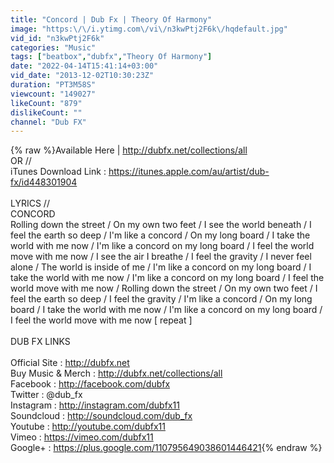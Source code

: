 ```yaml
---
title: "Concord | Dub Fx | Theory Of Harmony"
image: "https:\/\/i.ytimg.com\/vi\/n3kwPtj2F6k\/hqdefault.jpg"
vid_id: "n3kwPtj2F6k"
categories: "Music"
tags: ["beatbox","dubfx","Theory Of Harmony"]
date: "2022-04-14T15:41:14+03:00"
vid_date: "2013-12-02T10:30:23Z"
duration: "PT3M58S"
viewcount: "149027"
likeCount: "879"
dislikeCount: ""
channel: "Dub FX"
---
```

{% raw %}Available Here | <a rel="nofollow" target="blank" href="http://dubfx.net/collections/all">http://dubfx.net/collections/all</a><br />OR //<br />iTunes Download Link : <a rel="nofollow" target="blank" href="https://itunes.apple.com/au/artist/dub-fx/id448301904">https://itunes.apple.com/au/artist/dub-fx/id448301904</a><br /><br />LYRICS //<br />CONCORD<br />Rolling down the street / On my own two feet / I see the world beneath / I feel the earth so deep / I'm like a concord / On my long board / I take the world with me now / I'm like a concord on my long board / I feel the world move with me now / I see the air I breathe / I feel the gravity / I never feel alone / The world is inside of me / I'm like a concord on my long board / I take the world with me now / I'm like a concord on my long board / I feel the world move with me now / Rolling down the street / On my own two feet / I feel the earth so deep / I feel the gravity / I'm like a concord / On my long board / I take the world with me now / I'm like a concord on my long board / I feel the world move with me now [ repeat ] <br /><br />DUB FX LINKS <br /><br />Official Site : <a rel="nofollow" target="blank" href="http://dubfx.net">http://dubfx.net</a><br />Buy Music &amp; Merch : <a rel="nofollow" target="blank" href="http://dubfx.net/collections/all">http://dubfx.net/collections/all</a><br />Facebook : <a rel="nofollow" target="blank" href="http://facebook.com/dubfx">http://facebook.com/dubfx</a><br />Twitter : @dub_fx<br />Instagram : <a rel="nofollow" target="blank" href="http://instagram.com/dubfx11">http://instagram.com/dubfx11</a><br />Soundcloud : <a rel="nofollow" target="blank" href="http://soundcloud.com/dub_fx">http://soundcloud.com/dub_fx</a><br />Youtube : <a rel="nofollow" target="blank" href="http://youtube.com/dubfx11">http://youtube.com/dubfx11</a><br />Vimeo : <a rel="nofollow" target="blank" href="https://vimeo.com/dubfx11">https://vimeo.com/dubfx11</a><br />Google+ : <a rel="nofollow" target="blank" href="https://plus.google.com/110795649038601446421">https://plus.google.com/110795649038601446421</a>{% endraw %}
